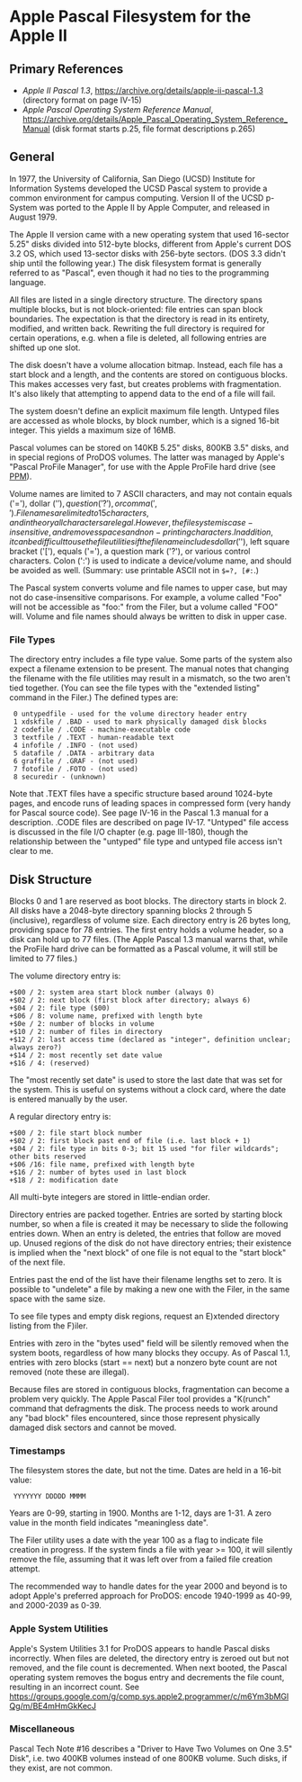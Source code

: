 ﻿# Apple Pascal Filesystem for the Apple II #

## Primary References ##

 - _Apple II Pascal 1.3_, https://archive.org/details/apple-ii-pascal-1.3
   (directory format on page IV-15)
 - _Apple Pascal Operating System Reference Manual_,
   https://archive.org/details/Apple_Pascal_Operating_System_Reference_Manual
   (disk format starts p.25, file format descriptions p.265)

## General ##

In 1977, the University of California, San Diego (UCSD) Institute for Information Systems
developed the UCSD Pascal system to provide a common environment for campus computing.
Version II of the UCSD p-System was ported to the Apple II by Apple Computer, and released in
August 1979.

The Apple II version came with a new operating system that used 16-sector 5.25" disks divided
into 512-byte blocks, different from Apple's current DOS 3.2 OS, which used 13-sector disks
with 256-byte sectors.  (DOS 3.3 didn't ship until the following year.)  The disk filesystem
format is generally referred to as "Pascal", even though it had no ties to the programming
language.

All files are listed in a single directory structure.  The directory spans multiple blocks, but
is not block-oriented: file entries can span block boundaries.  The expectation is that the
directory is read in its entirety, modified, and written back.  Rewriting the full directory is
required for certain operations, e.g. when a file is deleted, all following entries are shifted
up one slot.

The disk doesn't have a volume allocation bitmap.  Instead, each file has a start block and a
length, and the contents are stored on contiguous blocks.  This makes accesses very fast, but
creates problems with fragmentation.  It's also likely that attempting to append data to the
end of a file will fail.

The system doesn't define an explicit maximum file length.  Untyped files are accessed as whole
blocks, by block number, which is a signed 16-bit integer.  This yields a maximum size of 16MB.

Pascal volumes can be stored on 140KB 5.25" disks, 800KB 3.5" disks, and in special regions of
ProDOS volumes.  The latter was managed by Apple's "Pascal ProFile Manager", for use with the
Apple ProFile hard drive (see [PPM](../Multi/PPM-notes.md)).

Volume names are limited to 7 ASCII characters, and may not contain equals ('='), dollar ('$'),
question ('?'), or comma (',').  Filenames are limited to 15 characters, and in theory all
characters are legal.  However, the filesystem is case-insensitive, and removes spaces and
non-printing characters.  In addition, it can be difficult to use the file utilities if the
filename includes dollar ('$'), left square bracket ('['), equals ('='), a question mark ('?'),
or various control characters.  Colon (':') is used to indicate a device/volume name, and should
be avoided as well.  (Summary: use printable ASCII not in `$=?, [#:`.)

The Pascal system converts volume and file names to upper case, but may not do case-insensitive
comparisons.  For example, a volume called "Foo" will not be accessible as "foo:" from the Filer,
but a volume called "FOO" will.  Volume and file names should always be written to disk in
upper case.

### File Types ###

The directory entry includes a file type value.  Some parts of the system also expect a filename
extension to be present.  The manual notes that changing the filename with the file utilities may
result in a mismatch, so the two aren't tied together.  (You can see the file types with the
"extended listing" command in the Filer.)  The defined types are:
```
 0 untypedfile - used for the volume directory header entry
 1 xdskfile / .BAD - used to mark physically damaged disk blocks
 2 codefile / .CODE - machine-executable code
 3 textfile / .TEXT - human-readable text
 4 infofile / .INFO - (not used)
 5 datafile / .DATA - arbitrary data
 6 graffile / .GRAF - (not used)
 7 fotofile / .FOTO - (not used)
 8 securedir - (unknown)
```
Note that .TEXT files have a specific structure based around 1024-byte pages, and encode runs
of leading spaces in compressed form (very handy for Pascal source code).  See page IV-16 in the
Pascal 1.3 manual for a description.  .CODE files are described on page IV-17.  "Untyped"
file access is discussed in the file I/O chapter (e.g. page III-180), though the relationship
between the "untyped" file type and untyped file access isn't clear to me.

## Disk Structure ##

Blocks 0 and 1 are reserved as boot blocks.  The directory starts in block 2.  All disks have a
2048-byte directory spanning blocks 2 through 5 (inclusive), regardless of volume size.  Each
directory entry is 26 bytes long, providing space for 78 entries.  The first entry holds a volume
header, so a disk can hold up to 77 files.  (The Apple Pascal 1.3 manual warns that, while the
ProFile hard drive can be formatted as a Pascal volume, it will still be limited to 77 files.)

The volume directory entry is:
```
+$00 / 2: system area start block number (always 0)
+$02 / 2: next block (first block after directory; always 6)
+$04 / 2: file type ($00)
+$06 / 8: volume name, prefixed with length byte
+$0e / 2: number of blocks in volume
+$10 / 2: number of files in directory
+$12 / 2: last access time (declared as "integer", definition unclear; always zero?)
+$14 / 2: most recently set date value
+$16 / 4: (reserved)
```
The "most recently set date" is used to store the last date that was set for the system.  This is
useful on systems without a clock card, where the date is entered manually by the user.

A regular directory entry is:
```
+$00 / 2: file start block number
+$02 / 2: first block past end of file (i.e. last block + 1)
+$04 / 2: file type in bits 0-3; bit 15 used "for filer wildcards"; other bits reserved
+$06 /16: file name, prefixed with length byte
+$16 / 2: number of bytes used in last block
+$18 / 2: modification date
```
All multi-byte integers are stored in little-endian order.

Directory entries are packed together.  Entries are sorted by starting block number, so when a
file is created it may be necessary to slide the following entries down.  When an entry is deleted,
the entries that follow are moved up.  Unused regions of the disk do not have directory entries;
their existence is implied when the "next block" of one file is not equal to the "start block"
of the next file.

Entries past the end of the list have their filename lengths set to zero.  It is possible to
"undelete" a file by making a new one with the Filer, in the same space with the same size.

To see file types and empty disk regions, request an E)xtended directory listing from the F)iler.

Entries with zero in the "bytes used" field will be silently removed when the system boots,
regardless of how many blocks they occupy.  As of Pascal 1.1, entries with zero blocks
(start == next) but a nonzero byte count are not removed (note these are illegal).

Because files are stored in contiguous blocks, fragmentation can become a problem very quickly.
The Apple Pascal Filer tool provides a "K(runch" command that defragments the disk.  The process
needs to work around any "bad block" files encountered, since those represent physically damaged
disk sectors and cannot be moved.

### Timestamps ###

The filesystem stores the date, but not the time.  Dates are held in a 16-bit value:
```
 YYYYYYY DDDDD MMMM
```
Years are 0-99, starting in 1900.  Months are 1-12, days are 1-31.  A zero value in the month
field indicates "meaningless date".

The Filer utility uses a date with the year 100 as a flag to indicate file creation in progress.
If the system finds a file with year >= 100, it will silently remove the file, assuming that it
was left over from a failed file creation attempt.

The recommended way to handle dates for the year 2000 and beyond is to adopt Apple's preferred
approach for ProDOS: encode 1940-1999 as 40-99, and 2000-2039 as 0-39.

### Apple System Utilities ###

Apple's System Utilities 3.1 for ProDOS appears to handle Pascal disks incorrectly.  When files
are deleted, the directory entry is zeroed out but not removed, and the file count is decremented.
When next booted, the Pascal operating system removes the bogus entry and decrements the file
count, resulting in an incorrect count.
See https://groups.google.com/g/comp.sys.apple2.programmer/c/m6Ym3bMGlQg/m/BE4mHmGkKecJ

### Miscellaneous ###

Pascal Tech Note #16 describes a "Driver to Have Two Volumes on One 3.5" Disk", i.e. two 400KB
volumes instead of one 800KB volume.  Such disks, if they exist, are not common.
